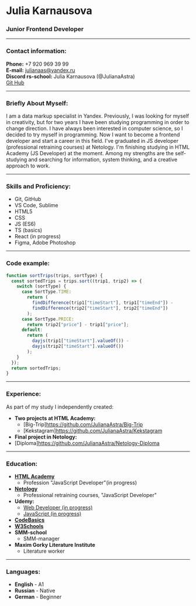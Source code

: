 # Julia Karnausova

### Junior Frontend Developer

---

### Contact information:

**Phone:** +7 920 969 39 99  
**E-mail:** julianaas@yandex.ru  
**Discord rs-school:** Julia Karnausova (@JulianaAstra)  
[Git Hub](https://github.com/JulianaAstra)

---

### Briefly About Myself:

I am a data markup specialist in Yandex. Previously, I was looking for myself in creativity, but for two years I have been studying programming in order to change direction. I have always been interested in computer science, so I decided to try myself in programming. Now I want to become a frontend developer and start a career in this field. I've graduated in JS developer (professional retraining courses) at Netology. I'm finishing studying in HTML Academy (JS Developer) at the moment. Among my strengths are the self-studying and searching for information, system thinking, and a creative approach to work.

---

### Skills and Proficiency:

- Git, GitHub
- VS Code, Sublime
- HTML5
- CSS
- JS (ES6)
- TS (basics)
- React (in progress)
- Figma, Adobe Photoshop

---

### Code example:

```javascript
function sortTrips(trips, sortType) {
  const sortedTrips = trips.sort((trip1, trip2) => {
    switch (sortType) {
      case SortType.TIME:
        return (
          findDifference(trip1["timeStart"], trip1["timeEnd"]) -
          findDifference(trip2["timeStart"], trip2["timeEnd"])
        );
      case SortType.PRICE:
        return trip2["price"] - trip1["price"];
      default:
        return (
          dayjs(trip1["timeStart"].valueOf()) -
          dayjs(trip2["timeStart"].valueOf())
        );
    }
  });
  return sortedTrips;
}
```

---

### Experience:

As part of my study I independently created:

- **Two projects at HTML Academy:**
  - [Big-Trip]https://github.com/JulianaAstra/Big-Trip
  - [Kekstagram]https://github.com/JulianaAstra/Kekstagram
- **Final project in Netology:**
- [Diploma]https://github.com/JulianaAstra/Netology-Diploma

---

### Education:

- **[HTML Academy](https://htmlacademy.ru/profile/karnausova)**
  - Profession "JavaScript Developer"(in progress)
- **[Netology](https://netology.ru/)**
  - Professional retraining courses, "JavaScript Developer"
- **Udemy:**
  - [Web Developer (in progress)](https://www.udemy.com/course/the-complete-web-developer-zero-to-mastery/)
  - [JavaScript (in progress)](https://www.udemy.com/course/javascript-zero-to-junior-developer/)
- **[CodeBasics](https://ru.code-basics.com/)**
- **[W3Schools](https://www.w3schools.com/)**
- **SMM-school**
  - SMM-manager
- **Maxim Gorky Literature Institute**
  - Literature worker

---

### Languages:

- **English** - A1
- **Russian** - Native
- **German** - Beginner
